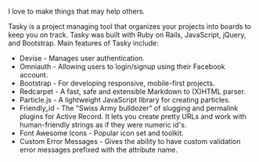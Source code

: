 I love to make things that may help others.

Tasky is a project managing tool that organizes your projects into boards to keep you on track. Tasky was built with Ruby on Rails, JavaScript, jQuery, and Bootstrap. Main features of Tasky include:

* Devise - Manages user authentication.
* Omniauth - Allowing users to login/signup using their Facebook account.
* Bootstrap - For developing responsive, mobile-first projects.
* Redcarpet - A fast, safe and extensible Markdown to (X)HTML parser.
* Particle.js - A lightweight JavaScript library for creating particles.
* Friendly_id - The "Swiss Army bulldozer" of slugging and permalink plugins for Active Record. It lets you create pretty URLs and work with human-friendly strings as if they were numeric id's.
* Font Awesome Icons - Popular icon set and toolkit.
* Custom Error Messages - Gives the ability to have custom validation error messages prefixed with the attribute name.
